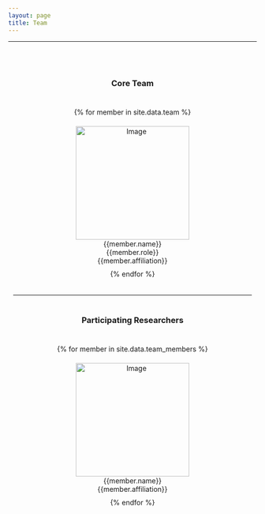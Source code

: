 ```yaml
---
layout: page
title: Team
---
```

<style>
  .team-sections {
    display: flex;
    flex-wrap: wrap;
    justify-content: space-between;
    gap: 20px; /* Space between columns */
}

.team-section {
    flex: 1; /* Flexibly take up available space */
    min-width: 300px; /* Minimum width to prevent items from getting too small */
    box-sizing: border-box;
    padding: 10px;
}

@media (max-width: 768px) {
    .team-sections {
        flex-direction: column;
        align-items: center;
    }
}

</style>
<hr>
<div style="padding-top: 10px; padding-bottom: 30px; text-align:center;">
    <div class="team-section">
        <h3 style="text-align:center; margin:40px">Core Team</h3>
        {% for member in site.data.team %}
            <div class="team-member-container" align= "center" style="padding-bottom: 10px; padding-top:20px;">
                <img alt="Image" height = "230px" src="{{site.url}}{{member.image}}"/>
                <div class="team-member team-member-name">{{member.name}}</div>
                <div class="team-member team-member-role">{{member.role}}</div>
                <div class="team-member team-member-affiliation">{{member.affiliation}}</div>
            </div>
        {% endfor %}   
        </div>
        <div class="team-section">
                <hr>
        <h3 style="text-align:center; margin:40px">Participating Researchers</h3>
        {% for member in site.data.team_members %}
            <div class="team-member-container" align= "center" style="padding-bottom: 10px; padding-top:20px;">
                <img alt="Image" height = "230px" src="{{site.url}}{{member.image}}"/>
                <div class="team-member team-member-name">{{member.name}}</div>
                <!-- <div class="team-member team-member-role">{{member.role}}</div> -->
                <div class="team-member team-member-affiliation">{{member.affiliation}}</div>
            </div>
        {% endfor %}   
        </div>
</div>

    


<!-- <h3 style="text-align:center;">Executive Board</h3>
      {% for member in site.data.board_members %}
        <div class="team-member-container" style="padding-top: 30px;" align= "center">
            <div class="team-member team-member-role">{{member.role}}</div>
            <img alt="Image" height = "200px" src="{{site.url}}{{member.image}}"/>
            <div class="team-member team-member-name">{{member.name}}</div>
            <div class="team-member team-member-affiliation">{{member.affiliation}}</div>
        </div>
	  {% endfor %} -->
<!-- <div class="team-sections">
    <div class="team-section">
        <h4 style="text-align:center;">Scientific Coordination</h4>
        {% for member in site.data.team_scientific_coord %}
        <div class="team-member-container" align="center" style="padding-bottom: 20px; padding-top:20px;">
            <img alt="Image" height="200px" src="{{site.url}}{{member.image}}" />
            <div class="team-member team-member-name">{{member.name}}</div>
            <div class="team-member team-member-affiliation">{{member.affiliation}}</div>
        </div>
        {% endfor %}
    </div>
    <div class="team-section">
        <h4 style="text-align:center;">Outreach and Valorisation</h4>
        {% for member in site.data.team_outreach %}
        <div class="team-member-container" align="center" style="padding-bottom: 30px; padding-top:20px;">
            <img alt="Image" height="200px" src="{{site.url}}{{member.image}}" />
            <div class="team-member team-member-name">{{member.name}}</div>
            <div class="team-member team-member-affiliation">{{member.affiliation}}</div>
        </div>
        {% endfor %}
    </div>
</div>
<hr>
 <h3 style="text-align:center; padding-top:30px; padding-bottom:30px">Participating researchers</h3>
      -->


